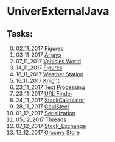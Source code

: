 # UniverExternalJava
Tasks:
----
0. 02_11_2017 [Figures](https://github.com/YanaBiliaieva/UniverEpamJava/tree/master/src/main/java/task0_02_11_2017_Figures)
1. 03_11_2017 [Arrays](https://github.com/YanaBiliaieva/UniverEpamJava/tree/master/src/main/java/task1_03_11_2017_Arrays)
2. 07_11_2017 [Vehicles World](https://github.com/YanaBiliaieva/UniverEpamJava/tree/master/src/main/java/task2_07_11_2017_VehiclesWorld)
3. 14_11_2017 [Figures](https://github.com/YanaBiliaieva/UniverEpamJava/tree/master/src/main/java/task3_14_11_2017_Figures)
4. 16_11_2017 [Weather Station](https://github.com/YanaBiliaieva/UniverEpamJava/tree/master/src/main/java/task4_16_11_2017_WeatherStation)
5. 16_11_2017 [Knight](https://github.com/YanaBiliaieva/UniverEpamJava/tree/master/src/main/java/task5_16_11_2017_Knight)
6. 23_11_2017 [Text Processing](https://github.com/YanaBiliaieva/UniverEpamJava/tree/master/src/main/java/task6_23_11_2017_TextProcessing)
7. 23_11_2017 [URL Finder](https://github.com/YanaBiliaieva/UniverEpamJava/tree/master/src/main/java/task7_23_11_2017_URLFinder)
8. 24_11_2017 [StackCalculator](https://github.com/YanaBiliaieva/UniverEpamJava/tree/master/src/main/java/task8_24_11_2017_StackCalculator)
9. 28_11_2017 [ColdSteel](https://github.com/YanaBiliaieva/UniverEpamJava/tree/master/src/main/java/task9_28_11_2017_ColdSteel)
10. 01_12_2017 [Serialization](https://github.com/YanaBiliaieva/UniverEpamJava/tree/master/src/main/java/task10_01_12_2017_Serialization)
11. 05_12_2017 [Threads](https://github.com/YanaBiliaieva/UniverEpamJava/tree/master/src/main/java/task11_05_12_2017_Threads)
12. 07_12_2017 [Stock_Exchange](https://github.com/YanaBiliaieva/UniverEpamJava/tree/master/src/main/java/task12_07_12_2017_Stock_Exchange)
13. 12_12_2017 [Grocery Store](https://github.com/YanaBiliaieva/UniverEpamJava/tree/master/src/main/java/task13_12_12_2017_GroceryStore)
